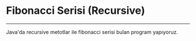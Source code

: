# Fibonacci Serisi (Recursive)

---

Java'da recursive metotlar ile fibonacci serisi bulan program yapıyoruz.